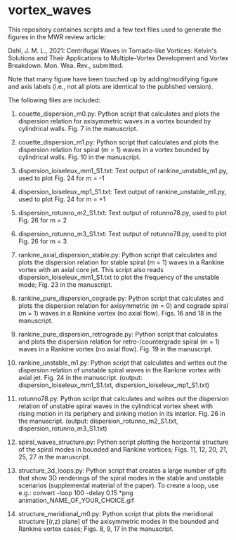 # vortex_waves

This repository containes scripts and a few text files used to generate the figures in the MWR review article:

Dahl, J. M. L., 2021: Centrifugal Waves in Tornado-like Vortices: Kelvin's Solutions and Their Applications to Multiple-Vortex
Development and Vortex Breakdown. Mon. Wea. Rev., submitted.

Note that many figure have been touched up by adding/modifying figure and axis labels (i.e., not all plots are identical to the published version).

The following files are included:

1. couette_dispersion_m0.py: Python script that calculates and plots the dispersion relation for axisymmetric waves in a
   vortex bounded by cylindrical walls. Fig. 7 in the manuscript.
  
2. couette_dispersion_m1.py: Python script that calculates and plots the dispersion relation for spiral (m = 1) waves in a
   vortex bounded by cylindrical walls. Fig. 10 in the manuscript. 
   
3. dispersion_loiseleux_mm1_S1.txt: Text output of rankine_unstable_m1.py, used to plot Fig. 24 for m = -1

4. dispersion_loiseleux_mp1_S1.txt: Text output of rankine_unstable_m1.py, used to plot Fig. 24 for m = +1

5. dispersion_rotunno_m2_S1.txt: Text output of rotunno78.py, used to plot Fig. 26 for m = 2

6. dispersion_rotunno_m3_S1.txt: Text output of rotunno78.py, used to plot Fig. 26 for m = 3

7. rankine_axial_dispersion_stable.py: Python script that calculates and plots the dispersion relation for stable spiral (m = 1) waves in a
   Rankine vortex with an axial core jet.  This script also reads dispersion_loiseleux_mm1_S1.txt to plot the frequency
   of the unstable mode; Fig. 23 in the manuscript. 
    
8. rankine_pure_dispersion_cograde.py: Python script that calculates and plots the dispersion relation for axisymmetric (m = 0) and
   cograde spiral (m = 1) waves in a Rankine vortex (no axial flow). Figs. 16 and 18 in the manuscript. 
  
9. rankine_pure_dispersion_retrograde.py: Python script that calculates and plots the dispersion relation for retro-/countergrade spiral (m = 1) waves in a
   Rankine vortex (no axial flow). Fig. 19 in the manuscript. 
   
10. rankine_unstable_m1.py: Python script that calculates and writes out the dispersion relation of unstable spiral waves in the Rankine vortex
    with axial jet. Fig. 24 in the manuscript. (output: dispersion_loiseleux_mm1_S1.txt, dispersion_loiseleux_mp1_S1.txt)
  
11. rotunno78.py: Python script that calculates and writes out the dispersion relation of unstable spiral waves in the cylindrical vortex
    sheet with rising motion in its periphery and sinking motion in its interior. Fig. 26 in the manuscript. 
    (output: dispersion_rotunno_m2_S1.txt, dispersion_rotunno_m3_S1.txt)

12. spiral_waves_structure.py: Python script plotting the horizontal structure of the spiral modes in bounded and Rankine vortices; 
    Figs. 11, 12, 20, 21, 25, 27 in the manuscript.

13. structure_3d_loops.py: Python script that creates a large number of gifs that show 3D renderings of the spiral modes in the stable and
    unstable scenarios (supplemental material of the paper).  To create a loop, use e.g.: convert -loop 100 -delay 0.15 *png animation_NAME_OF_YOUR_CHOICE.gif

14. structure_meridional_m0.py: Python script that plots the meridional structure [(r,z) plane] of the axisymmetric modes in the bounded and Rankine
    vortex cases; Figs. 8, 9, 17 in the manuscript.
